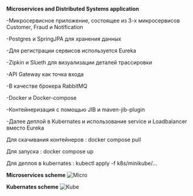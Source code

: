 <b>Microservices and Distributed Systems application</b><p>
-Микросервисное приложение, состоящее из 3-х микросервисов Customer, Fraud и Notification<p>
-Postgres и SpringJPA для хранения данных <p>
-Для регистрации сервисов используется Eureka <p>
-Zipkin и Slueth для визуализации деталей трассировки <p>
-API Gateway как точка входа<p>
-В качестве брокера RabbitMQ <p>
-Docker и Docker-compose<p>
-Контейнеризация с помощью JIB и maven-jib-plugin<p>
-Далее деплой в Kubernates и использование service и Loadbalancer вместо Eureka<p>

Для скачивания контейнеров : docker compose pull<p>
Для запуска : docker compose up<p>

Для деплоя в kubernates : kubectl apply -f k8s/minikube/...

<b>Microservices scheme</b>
![Micro](https://user-images.githubusercontent.com/76641018/168600974-388146f5-9b16-4f96-be27-7f511c0733f5.png)

<b>Kubernates scheme</b>
![Kube](https://user-images.githubusercontent.com/76641018/168601191-8cbdfeac-7ddd-41cb-8883-25a686e59d3d.png)

